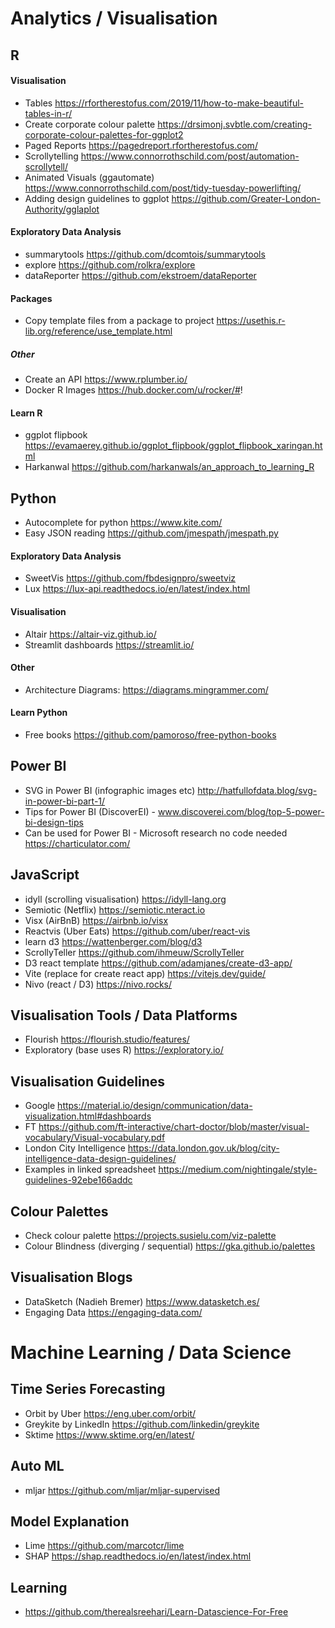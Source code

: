 # Analytics / Visualisation

## R

#### Visualisation
- Tables https://rfortherestofus.com/2019/11/how-to-make-beautiful-tables-in-r/
- Create corporate colour palette https://drsimonj.svbtle.com/creating-corporate-colour-palettes-for-ggplot2
- Paged Reports https://pagedreport.rfortherestofus.com/
- Scrollytelling https://www.connorrothschild.com/post/automation-scrollytell/
- Animated Visuals (ggautomate) https://www.connorrothschild.com/post/tidy-tuesday-powerlifting/
- Adding design guidelines to ggplot https://github.com/Greater-London-Authority/gglaplot

#### Exploratory Data Analysis
- summarytools https://github.com/dcomtois/summarytools
- explore https://github.com/rolkra/explore
- dataReporter https://github.com/ekstroem/dataReporter

#### Packages
- Copy template files from a package to project https://usethis.r-lib.org/reference/use_template.html

##### Other
- Create an API https://www.rplumber.io/
- Docker R Images https://hub.docker.com/u/rocker/#!

#### Learn R
- ggplot flipbook https://evamaerey.github.io/ggplot_flipbook/ggplot_flipbook_xaringan.html
- Harkanwal https://github.com/harkanwals/an_approach_to_learning_R

## Python
- Autocomplete for python https://www.kite.com/
- Easy JSON reading https://github.com/jmespath/jmespath.py

#### Exploratory Data Analysis
- SweetVis https://github.com/fbdesignpro/sweetviz
- Lux https://lux-api.readthedocs.io/en/latest/index.html

#### Visualisation
- Altair https://altair-viz.github.io/
- Streamlit dashboards https://streamlit.io/

#### Other
- Architecture Diagrams: https://diagrams.mingrammer.com/

#### Learn Python 
- Free books https://github.com/pamoroso/free-python-books

## Power BI
- SVG in Power BI (infographic images etc) http://hatfullofdata.blog/svg-in-power-bi-part-1/
- Tips for Power BI (DiscoverEI) - www.discoverei.com/blog/top-5-power-bi-design-tips
- Can be used for Power BI - Microsoft research no code needed https://charticulator.com/

## JavaScript 
- idyll (scrolling visualisation) https://idyll-lang.org
- Semiotic (Netflix) https://semiotic.nteract.io
- Visx (AirBnB) https://airbnb.io/visx
- Reactvis (Uber Eats) https://github.com/uber/react-vis
- learn d3 https://wattenberger.com/blog/d3
- ScrollyTeller https://github.com/ihmeuw/ScrollyTeller
- D3 react template https://github.com/adamjanes/create-d3-app/
- Vite (replace for create react app) https://vitejs.dev/guide/
- Nivo (react / D3) https://nivo.rocks/

## Visualisation Tools / Data Platforms
- Flourish https://flourish.studio/features/
- Exploratory (base uses R) https://exploratory.io/

## Visualisation Guidelines
- Google https://material.io/design/communication/data-visualization.html#dashboards
- FT https://github.com/ft-interactive/chart-doctor/blob/master/visual-vocabulary/Visual-vocabulary.pdf
- London City Intelligence https://data.london.gov.uk/blog/city-intelligence-data-design-guidelines/
- Examples in linked spreadsheet https://medium.com/nightingale/style-guidelines-92ebe166addc

## Colour Palettes 

- Check colour palette https://projects.susielu.com/viz-palette
- Colour Blindness (diverging / sequential) https://gka.github.io/palettes

## Visualisation Blogs
- DataSketch (Nadieh Bremer) https://www.datasketch.es/
- Engaging Data https://engaging-data.com/

# Machine Learning / Data Science

## Time Series Forecasting
- Orbit by Uber https://eng.uber.com/orbit/
- Greykite by LinkedIn https://github.com/linkedin/greykite
- Sktime https://www.sktime.org/en/latest/

## Auto ML
- mljar https://github.com/mljar/mljar-supervised

## Model Explanation
- Lime https://github.com/marcotcr/lime
- SHAP https://shap.readthedocs.io/en/latest/index.html

## Learning 
- https://github.com/therealsreehari/Learn-Datascience-For-Free

